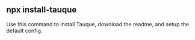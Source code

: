 ## npx install-tauque

Use this command to install Tauque, download the readme, and setup the default config.
